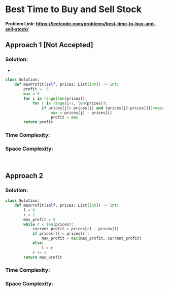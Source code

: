 # Best Time to Buy and Sell Stock

#### Problem Link: https://leetcode.com/problems/best-time-to-buy-and-sell-stock/

## Approach 1 [Not Accepted]

### Solution:

-

```py
class Solution:
    def maxProfit(self, prices: List[int]) -> int:
        profit =  0
        max = 0
        for i in range(len(prices)):
            for j in range(i+1, len(prices)):
                if prices[j]> prices[i] and (prices[j]-prices[i])>max:
                    max = prices[j] - prices[i]
                    profit = max
        return profit
```

### Time Complexity:

### Space Complexity:

<br>

## Approach 2

### Solution:

```py
class Solution:
    def maxProfit(self, prices: List[int]) -> int:
        l = 0
        r = 1
        max_profit = 0
        while r < len(prices):
            current_profit = prices[r] - prices[l]
            if prices[l] < prices[r]:
                max_profit = max(max_profit, current_profit)
            else:
                l = r
            r += 1
        return max_profit
```

### Time Complexity:

### Space Complexity:
